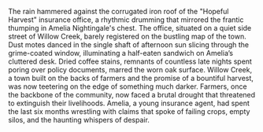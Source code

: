 The rain hammered against the corrugated iron roof of the "Hopeful Harvest" insurance office, a rhythmic drumming that mirrored the frantic thumping in Amelia Nightingale's chest.  The office, situated on a quiet side street of Willow Creek, barely registered on the bustling map of the town.  Dust motes danced in the single shaft of afternoon sun slicing through the grime-coated window, illuminating a half-eaten sandwich on Amelia’s cluttered desk.  Dried coffee stains, remnants of countless late nights spent poring over policy documents, marred the worn oak surface. Willow Creek, a town built on the backs of farmers and the promise of a bountiful harvest, was now teetering on the edge of something much darker.  Farmers, once the backbone of the community, now faced a brutal drought that threatened to extinguish their livelihoods.  Amelia, a young insurance agent, had spent the last six months wrestling with claims that spoke of failing crops, empty silos, and the haunting whispers of despair.

